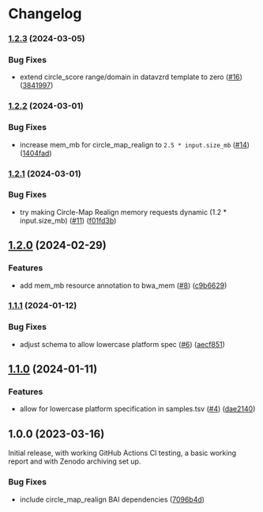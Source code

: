 # Changelog

### [1.2.3](https://www.github.com/snakemake-workflows/dna-seq-short-read-circle-map/compare/v1.2.2...v1.2.3) (2024-03-05)


### Bug Fixes

* extend circle_score range/domain in datavzrd template to zero ([#16](https://www.github.com/snakemake-workflows/dna-seq-short-read-circle-map/issues/16)) ([3841997](https://www.github.com/snakemake-workflows/dna-seq-short-read-circle-map/commit/3841997af6365ae4894318a7d7e6a66989e28fb2))

### [1.2.2](https://www.github.com/snakemake-workflows/dna-seq-short-read-circle-map/compare/v1.2.1...v1.2.2) (2024-03-01)


### Bug Fixes

* increase mem_mb for circle_map_realign to `2.5 * input.size_mb` ([#14](https://www.github.com/snakemake-workflows/dna-seq-short-read-circle-map/issues/14)) ([1404fad](https://www.github.com/snakemake-workflows/dna-seq-short-read-circle-map/commit/1404fad9a751a3df6ee4e294885b7004d73850f0))

### [1.2.1](https://www.github.com/snakemake-workflows/dna-seq-short-read-circle-map/compare/v1.2.0...v1.2.1) (2024-03-01)


### Bug Fixes

* try making Circle-Map Realign memory requests dynamic (1.2 * input.size_mb) ([#11](https://www.github.com/snakemake-workflows/dna-seq-short-read-circle-map/issues/11)) ([f01fd3b](https://www.github.com/snakemake-workflows/dna-seq-short-read-circle-map/commit/f01fd3b78ae033abcfce20a020c467682e5eda6d))

## [1.2.0](https://www.github.com/snakemake-workflows/dna-seq-short-read-circle-map/compare/v1.1.1...v1.2.0) (2024-02-29)


### Features

* add mem_mb resource annotation to bwa_mem ([#8](https://www.github.com/snakemake-workflows/dna-seq-short-read-circle-map/issues/8)) ([c9b6629](https://www.github.com/snakemake-workflows/dna-seq-short-read-circle-map/commit/c9b662984921a48857b58048a31435d62f44ae24))

### [1.1.1](https://www.github.com/snakemake-workflows/dna-seq-short-read-circle-map/compare/v1.1.0...v1.1.1) (2024-01-12)


### Bug Fixes

* adjust schema to allow lowercase platform spec ([#6](https://www.github.com/snakemake-workflows/dna-seq-short-read-circle-map/issues/6)) ([aecf851](https://www.github.com/snakemake-workflows/dna-seq-short-read-circle-map/commit/aecf851a0d11995a57079c6936dd50e6a5e02deb))

## [1.1.0](https://www.github.com/snakemake-workflows/dna-seq-short-read-circle-map/compare/v1.0.0...v1.1.0) (2024-01-11)


### Features

* allow for lowercase platform specification in samples.tsv ([#4](https://www.github.com/snakemake-workflows/dna-seq-short-read-circle-map/issues/4)) ([dae2140](https://www.github.com/snakemake-workflows/dna-seq-short-read-circle-map/commit/dae21408f949fe7b999f29226d1eb0a1e388ed8c))

## 1.0.0 (2023-03-16)

Initial release, with working GitHub Actions CI testing, a basic working report and with Zenodo archiving set up.

### Bug Fixes

* include circle_map_realign BAI dependencies ([7096b4d](https://www.github.com/snakemake-workflows/dna-seq-short-read-circle-map/commit/7096b4d3900fa46eef29f3dd273fe19c8841b1a3))
